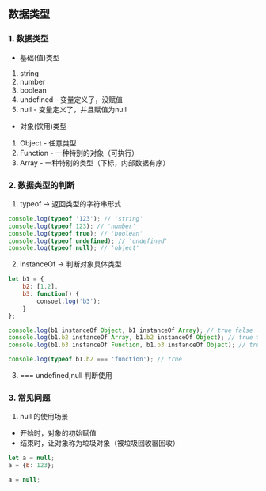 ## 数据类型

### 1. 数据类型
* 基础(值)类型
1. string
2. number
3. boolean
4. undefined - 变量定义了，没赋值
5. null - 变量定义了，并且赋值为null

* 对象(饮用)类型
1. Object - 任意类型
2. Function - 一种特别的对象（可执行）
3. Array - 一种特别的类型（下标，内部数据有序）

### 2. 数据类型的判断

1. typeof -> 返回类型的字符串形式
```javascript
console.log(typeof '123'); // 'string'
console.log(typeof 123); // 'number'
console.log(typeof true); // 'boolean'
console.log(typeof undefined); // 'undefined'
console.log(typeof null); // 'object'
```
2. instanceOf -> 判断对象具体类型
```javascript
let b1 = {
    b2: [1,2],
    b3: function() {
        consoel.log('b3');
    }
};

console.log(b1 instanceOf Object, b1 instanceOf Array); // true false
console.log(b1.b2 instanceOf Array, b1.b2 instanceOf Object); // true true
console.log(b1.b3 instanceOf Function, b1.b3 instanceOf Object); // true true

console.log(typeof b1.b2 === 'function'); // true
```
3. ===
undefined,null 判断使用

### 3. 常见问题
1. null 的使用场景
* 开始时，对象的初始赋值
* 结束时，让对象称为垃圾对象（被垃圾回收器回收）

```javascript
let a = null;
a = {b: 123};

a = null;
```
